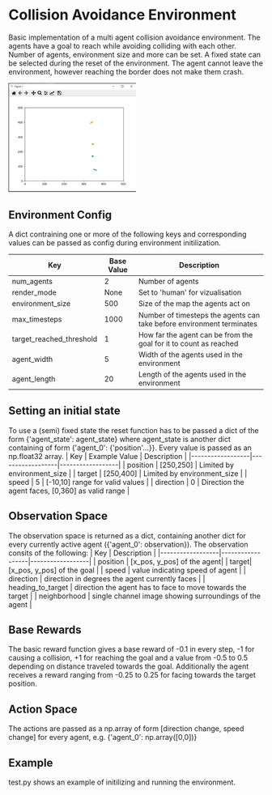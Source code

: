 # Collision Avoidance Environment
Basic implementation of a multi agent collision avoidance environment.
The agents have a goal to reach while avoiding colliding with each other. Number of agents, environment size and more can be set. A fixed state can be selected during the reset of the environment. The agent cannot leave the environment, however reaching the border does not make them crash.

<img src="image.png" height=50% width=50%>

## Environment Config
A dict contraining one or more of the following keys and corresponding values can be passed as config during environment initilization.

| Key | Base Value | Description |
|------------------|------------------|------------------|
| num_agents     | 2     | Number of agents     |
| render_mode     | None     | Set to 'human' for vizualisation     |
| environment_size | 500 | Size of the map the agents act on |
| max_timesteps | 1000 | Number of timesteps the agents can take before environment terminates |
| target_reached_threshold | 1 | How far the agent can be from the goal for it to count as reached |
| agent_width | 5 | Width of the agents used in the environment |
| agent_length | 20 | Length of the agents used in the environment |

## Setting an initial state
To use a (semi) fixed state the reset function has to be passed a dict of the form {'agent_state': agent_state} where agent_state is another dict containing of form {'agent_0': {'position'...}}. Every value is passed as an np.float32 array.
| Key | Example Value | Description |
|------------------|------------------|------------------|
| position     | [250,250]     | Limited by environment_size |
| target     | [250,400]     | Limited by environment_size |
| speed | 5 | [-10,10] range for valid values |
| direction | 0 | Direction the agent faces, [0,360] as valid range |

## Observation Space
The observation space is returned as a dict, containing another dict for every currently active agent ({'agent_0': observation}). The observation consits of the following:
| Key | Description |
|------------------|------------------|------------------|
| position | [x_pos, y_pos] of the agent|
| target| [x_pos, y_pos] of the goal |
| speed | value indicating speed of agent |
| direction | direction in degrees the agent currently faces |
| heading_to_target | direction the agent has to face to move towards the target |
| neighborhood | single channel image showing surroundings of the agent |

## Base Rewards
The basic reward function gives a base reward of -0.1 in every step, -1 for causing a collision, +1 for reaching the goal and a value from -0.5 to 0.5 depending on distance traveled towards the goal. Additionally the agent receives a reward ranging from -0.25 to 0.25 for facing towards the target position.

## Action Space
The actions are passed as a np.array of form [direction change, speed change] for every agent, e.g. {'agent_0': np.array([0,0])}

## Example
test.py shows an example of initilizing and running the environment.
